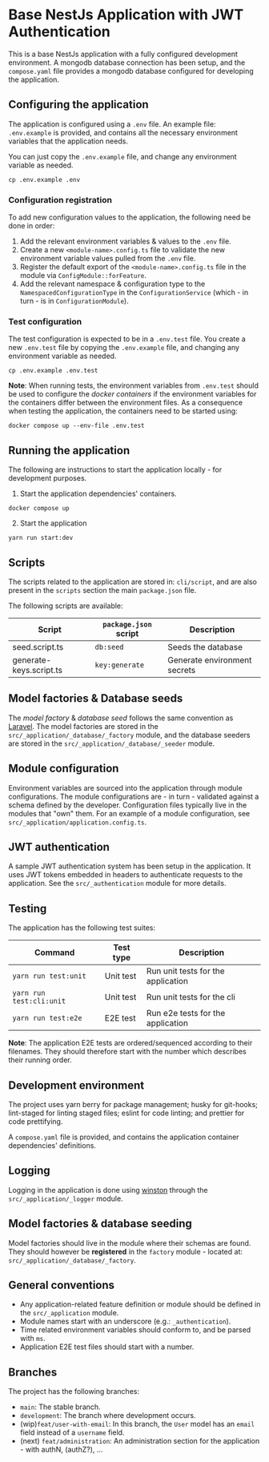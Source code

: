 # Base NestJs Application with JWT Authentication

This is a base NestJs application with a fully configured development environment. A mongodb database connection has been setup, and the `compose.yaml` file provides a mongodb database configured for developing the application.

## Configuring the application

The application is configured using a `.env` file. An example file: `.env.example` is provided, and contains all the necessary environment variables that the application needs.

You can just copy the `.env.example` file, and change any environment variable as needed.

```shell
cp .env.example .env
```

### Configuration registration

To add new configuration values to the application, the following need be done in order:

1. Add the relevant environment variables & values to the `.env` file.
2. Create a new `<module-name>.config.ts` file to validate the new environment variable values pulled from the `.env` file.
3. Register the default export of the `<module-name>.config.ts` file in the module via `ConfigModule::forFeature`.
4. Add the relevant namespace & configuration type to the `NamespacedConfigurationType` in the `ConfigurationService` (which - in turn - is in `ConfigurationModule`).

### Test configuration

The test configuration is expected to be in a `.env.test` file. You create a new `.env.test` file by copying the `.env.example` file, and changing any environment variable as needed.

```shell
cp .env.example .env.test
```

**Note**: When running tests, the environment variables from `.env.test` should be used to configure the _docker containers_ if the environment variables for the containers differ between the environment files. As a consequence when testing the application, the containers need to be started using:

```shell
docker compose up --env-file .env.test
```

## Running the application

The following are instructions to start the application locally - for development purposes.

1. Start the application dependencies' containers.

```shell
docker compose up
```

2. Start the application

```shell
yarn run start:dev
```

## Scripts

The scripts related to the application are stored in: `cli/script`, and are also present in the `scripts` section the main `package.json` file.

The following scripts are available:

| Script                  | `package.json` script | Description                  |
| ----------------------- | --------------------- | ---------------------------- |
| seed.script.ts          | `db:seed`             | Seeds the database           |
| generate-keys.script.ts | `key:generate`        | Generate environment secrets |

## Model factories & Database seeds

The _model factory_ & _database seed_ follows the same convention as [Laravel](https://laravel.com/docs/master/seeding).
The model factories are stored in the `src/_application/_database/_factory` module, and the database seeders are stored in the `src/_application/_database/_seeder` module.

## Module configuration

Environment variables are sourced into the application through module configurations. The module configurations are - in turn - validated against a schema defined by the developer. Configuration files typically live in the modules that "own" them. For an example of a module configuration, see `src/_application/application.config.ts`.

## JWT authentication

A sample JWT authentication system has been setup in the application. It uses JWT tokens embedded in headers to authenticate requests to the application. See the `src/_authentication` module for more details.

## Testing

The application has the following test suites:

| Command                  | Test type | Description                        |
| ------------------------ | --------- | ---------------------------------- |
| `yarn run test:unit`     | Unit test | Run unit tests for the application |
| `yarn run test:cli:unit` | Unit test | Run unit tests for the cli         |
| `yarn run test:e2e`      | E2E test  | Run e2e tests for the application  |

**Note**: The application E2E tests are ordered/sequenced according to their filenames. They should therefore start with the number which describes their running order.

## Development environment

The project uses yarn berry for package management; husky for git-hooks; lint-staged for linting staged files; eslint for code linting; and prettier for code prettifying.

A `compose.yaml` file is provided, and contains the application container dependencies' definitions.

## Logging

Logging in the application is done using [winston](https://github.com/winstonjs/winston) through the `src/_application/_logger` module.

## Model factories & database seeding

Model factories should live in the module where their schemas are found. They should however be **registered** in the `factory` module - located at: `src/_application/_database/_factory`.

## General conventions

- Any application-related feature definition or module should be defined in the `src/_application` module.
- Module names start with an underscore (e.g.: `_authentication`).
- Time related environment variables should conform to, and be parsed with `ms`.
- Application E2E test files should start with a number.

## Branches

The project has the following branches:

- `main`: The stable branch.
- `development`: The branch where development occurs.
- (wip)`feat/user-with-email`: In this branch, the `User` model has an `email` field instead of a `username` field.
- (next) `feat/administration`: An administration section for the application - with authN, (authZ?), ...
